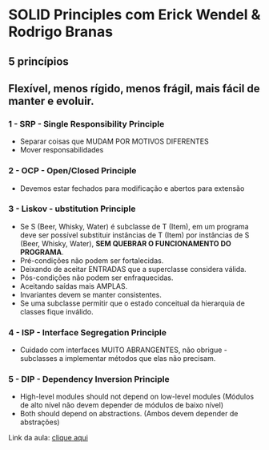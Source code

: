 # SOLID Principles com Erick Wendel & Rodrigo Branas

## 5 princípios

## Flexível, menos rígido, menos frágil, mais fácil de manter e evoluir.

### 1 - SRP - Single Responsibility Principle

-   Separar coisas que MUDAM POR MOTIVOS DIFERENTES
-   Mover responsabilidades

### 2 - OCP - Open/Closed Principle

-   Devemos estar fechados para modificação e abertos para extensão

### 3 - Liskov - ubstitution Principle

-   Se S (Beer, Whisky, Water) é subclasse de T (Item), em um programa deve ser possível substituir instâncias de T (Item) por instâncias de S (Beer, Whisky, Water), <strong>SEM QUEBRAR O FUNCIONAMENTO DO PROGRAMA</strong>.
-   Pré-condições não podem ser fortalecidas.
-   Deixando de aceitar ENTRADAS que a superclasse considera válida.
-   Pós-condições não podem ser enfraquecidas.
-   Aceitando saídas mais AMPLAS.
-   Invariantes devem se manter consistentes.
-   Se uma subclasse permitir que o estado conceitual da hierarquia de classes fique inválido.

### 4 - ISP - Interface Segregation Principle

-   Cuidado com interfaces MUITO ABRANGENTES, não obrigue - subclasses a implementar métodos que elas não precisam.

### 5 - DIP - Dependency Inversion Principle

-   High-level modules should not depend on low-level modules
    (Módulos de alto nível não devem depender de módulos de baixo nível)
-   Both should depend on abstractions.
    (Ambos devem depender de abstrações)

Link da aula: [clique aqui](https://www.youtube.com/watch?v=GVo7KzO2agg&t=892s&ab_channel=ErickWendel)
